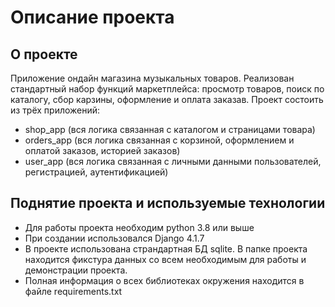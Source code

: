 # Описание проекта

## О проекте
Приложение ондайн магазина музыкальных товаров. Реализован стандартный набор функций маркетплейса: просмотр товаров, поиск по каталогу, сбор карзины, оформление и оплата заказав.
Проект состоить из трёх приложений:
- shop_app (вся логика связанная с каталогом и страницами товара)
- orders_app (вся логика связанная с корзиной, оформлением и оплатой заказов, историей заказов)
- user_app (вся логика связанная с личными данными пользователей, регистрацией, аутентификацией)

## Поднятие проекта и используемые технологии
- Для работы проекта необходим python 3.8 или выше
- При создании использовался Django 4.1.7
- В проекте использована страндартная БД sqlite. В папке проекта находится фикстура данных со всем необходимым для работы и демонстрации проекта.
- Полная информация о всех библиотеках окружения находится в файле requirements.txt
